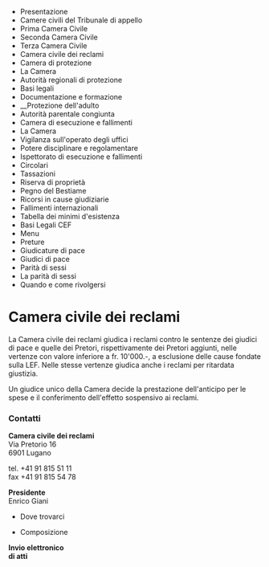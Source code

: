   * Presentazione
  * Camere civili del Tribunale di appello
  * Prima Camera Civile
  * Seconda Camera Civile
  * Terza Camera Civile
  * Camera civile dei reclami
  * Camera di protezione
  * La Camera
  * Autorità regionali di protezione
  * Basi legali
  * Documentazione e formazione
  *  __Protezione dell'adulto
  * Autorità parentale congiunta
  * Camera di esecuzione e fallimenti
  * La Camera
  * Vigilanza sull'operato degli uffici
  * Potere disciplinare e regolamentare
  * Ispettorato di esecuzione e fallimenti
  * Circolari
  * Tassazioni
  * Riserva di proprietà
  * Pegno del Bestiame
  * Ricorsi in cause giudiziarie
  * Fallimenti internazionali
  * Tabella dei minimi d'esistenza
  * Basi Legali CEF
  * Menu
  * Preture
  * Giudicature di pace
  * Giudici di pace
  * Parità di sessi 
  * La parità di sessi
  * Quando e come rivolgersi

#  Camera civile dei reclami

La Camera civile dei reclami giudica i reclami contro le sentenze dei giudici
di pace e quelle dei Pretori, rispettivamente dei Pretori aggiunti, nelle
vertenze con valore inferiore a fr. 10'000.-, a esclusione delle cause fondate
sulla LEF. Nelle stesse vertenze giudica anche i reclami per ritardata
giustizia.

Un giudice unico della Camera decide la prestazione dell'anticipo per le spese
e il conferimento dell'effetto sospensivo ai reclami.

###  Contatti

**Camera civile dei reclami**  
Via Pretorio 16  
6901 Lugano

tel. +41 91 815 51 11  
fax +41 91 815 54 78  

 **Presidente**  
Enrico Giani

  * Dove trovarci

  * Composizione

**Invio elettronico  
di atti**

